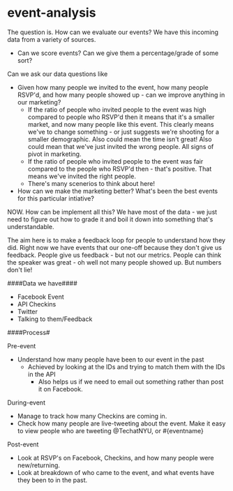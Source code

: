 # event-analysis

The question is. How can we evaluate our events? We have this incoming data from a variety of sources. 

- Can we score events? Can we give them a percentage/grade of some sort?

Can we ask our data questions like

- Given how many people we invited to the event, how many people RSVP'd, and how many people showed up - can we improve anything in our marketing?
  - If the ratio of people who invited people to the event was high compared to people who RSVP'd then it means that it's a smaller market, and now many people like this event. This clearly means we've to change something - or just suggests we're shooting for a smaller demographic. Also could mean the time isn't great! Also could mean that we've just invited the wrong people. All signs of pivot in marketing.
  - If the ratio of people who invited people to the event was fair compared to the people who RSVP'd then - that's positive. That means we've invited the right people.
  - There's many scenerios to think about here!
- How can we make the marketing better? What's been the best events for this particular intiative? 

NOW. How can be implement all this? We have most of the data - we just need to figure out how to grade it and boil it down into something that's understandable.

The aim here is to make a feedback loop for people to understand how they did. Right now we have events that our one-off because they don't give us feedback. People give us feedback - but not our metrics. People can think the speaker was great - oh well not many people showed up. But numbers don't lie!

####Data we have####

- Facebook Event
- API Checkins
- Twitter
- Talking to them/Feedback

####Process#

Pre-event

- Understand how many people have been to our event in the past
  - Achieved by looking at the IDs and trying to match them with the IDs in the API
    - Also helps us if we need to email out something rather than post it on Facebook.

During-event

- Manage to track how many Checkins are coming in. 
- Check how many people are live-tweeting about the event. Make it easy to view people who are tweeting @TechatNYU, or #{eventname}

Post-event

- Look at RSVP's on Facebook, Checkins, and how many people were new/returning.
- Look at breakdown of who came to the event, and what events have they been to in the past.
